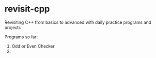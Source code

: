 # revisit-cpp
Revisiting C++ from basics to advanced with daily practice programs and projects

Programs so far:
1) Odd or Even Checker
2) 
